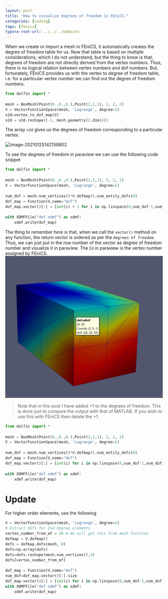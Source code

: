 ```yaml
---
layout: post
title: "How to visualize degrees of freedom in FEniCS."
categories: [coding]
tags: [fenics]
typora-root-url: ../../../website
---
```


When we create or import a mesh in FEniCS, it automatically creates the degree of freedom table for us. Now that table is based on multiple considerations, which I do not understand, but the thing to know is that, degrees of freedom are not directly derived from the vertex numbers. Thus, there is no logical relation between vertex numbers and dof numbers. But, fortunately, FEniCS provides us with the vertex to degree of freedom table, i.e. for a particular vertex number we can find out the degree of freedom numbers.

```python
from dolfin import *

mesh = BoxMesh(Point(0.,0.,0.),Point(2,1,1), 2, 2, 2)
V = VectorFunctionSpace(mesh, 'Lagrange', degree=1)
v2d=vertex_to_dof_map(V)
v2d = v2d.reshape((-1, mesh.geometry().dim()))
```

The array `v2d` gives us the degrees of freedom corresponding to a particular vertex. 

![image-20210125142158802](/assets/images/image-20210125142158802.png)

To see the degrees of freedom in paraview we can use the following code snippet

```python
from dolfin import *

mesh = BoxMesh(Point(0.,0.,0.),Point(2,1,1), 2, 2, 2)
V = VectorFunctionSpace(mesh, 'Lagrange', degree=1)

num_dof = mesh.num_vertices()*V.dofmap().num_entity_dofs(0)
dof_map = Function(V,name="dof")
dof_map.vector()[:] = [int(i) + 1 for i in np.linspace(0,num_dof-1,num_dof)]

with XDMFFile("dof.xdmf") as xdmf:
    xdmf.write(dof_map)
```

The thing to remember here is that, when we call the `vector()` method on any function, the return vector is ordered as per the `degrees of freedom`. Thus, we can just put in the row number of the vector as degree of freedom number and visualize it in paraview. The `Id` in paraview is the vertex number assigned by FEniCS.![image-20210125141950089](/assets/images/image-20210125141950089.png)

> Note that in this post I have added +1 to the degrees of freedom. This is done just to compare the output with that of MATLAB. If you wish to use this with FEniCS then delete the +1.

```python
from dolfin import *

mesh = BoxMesh(Point(0.,0.,0.),Point(2,1,1), 2, 2, 2)
V = VectorFunctionSpace(mesh, 'Lagrange', degree=1)

num_dof = mesh.num_vertices()*V.dofmap().num_entity_dofs(0)
dof_map = Function(V,name="dof")
dof_map.vector()[:] = [int(i) for i in np.linspace(0,num_dof-1,num_dof)]

with XDMFFile("dof.xdmf") as xdmf:
    xdmf.write(dof_map)
```

# Update

For higher order elements, use the following

```python
V = VectorFunctionSpace(mesh, 'Lagrange', degree=2)
# Extract dofs for 2nd degree elements
vertex_number_from_mf = 20 # We will get this from mesh function
dofmap = V.dofmap()
dofs = dofmap.dofs(mesh, 0)
dofs=np.array(dofs)
dofs=dofs.reshape(mesh.num_vertices(),3)
dofs[vertex_number_from_mf]

dof_map = Function(V,name="dof")
num_dof=dof_map.vector()[:].size
dof_map.vector()[:] = [int(i) for i in np.linspace(0,num_dof-1,num_dof)]
with XDMFFile("dof.xdmf") as xdmf:
    xdmf.write(dof_map)
```

